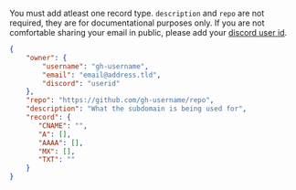 You must add atleast one record type.
`description` and `repo` are not required, they are for documentational purposes only.
If you are not comfortable sharing your email in public, please add your [discord user id](https://support.discord.com/hc/en-us/articles/206346498-Where-can-I-find-my-User-Server-Message-ID-).
```json
{
    "owner": {
        "username": "gh-username",
        "email": "email@address.tld",
        "discord": "userid"
    },
    "repo": "https://github.com/gh-username/repo",
    "description": "What the subdomain is being used for",
    "record": {
       "CNAME": "",
       "A": [],
       "AAAA": [],
       "MX": [],
       "TXT": ""
    }
}
```
